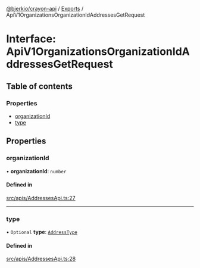 [@bjerkio/crayon-api](../README.md) / [Exports](../modules.md) / ApiV1OrganizationsOrganizationIdAddressesGetRequest

# Interface: ApiV1OrganizationsOrganizationIdAddressesGetRequest

## Table of contents

### Properties

- [organizationId](ApiV1OrganizationsOrganizationIdAddressesGetRequest.md#organizationid)
- [type](ApiV1OrganizationsOrganizationIdAddressesGetRequest.md#type)

## Properties

### organizationId

• **organizationId**: `number`

#### Defined in

[src/apis/AddressesApi.ts:27](https://github.com/bjerkio/crayon-api-js/blob/22cd66d/src/apis/AddressesApi.ts#L27)

___

### type

• `Optional` **type**: [`AddressType`](../enums/AddressType.md)

#### Defined in

[src/apis/AddressesApi.ts:28](https://github.com/bjerkio/crayon-api-js/blob/22cd66d/src/apis/AddressesApi.ts#L28)
